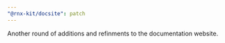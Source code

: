 ```yaml
---
"@rnx-kit/docsite": patch
---
```


Another round of additions and refinments to the documentation website.
